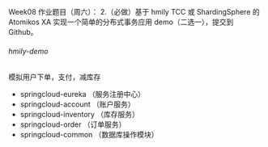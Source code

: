Week08 作业题目（周六）：
2.（必做）基于 hmily TCC 或 ShardingSphere 的 Atomikos XA 实现一个简单的分布式事务应用 demo（二选一），提交到 Github。


###### hmily-demo 



模拟用户下单，支付，减库存

* springcloud-eureka （服务注册中心）
* springcloud-account （账户服务）
* springcloud-inventory （库存服务）
* springcloud-order （订单服务）
* springcloud-common （数据库操作模块）


